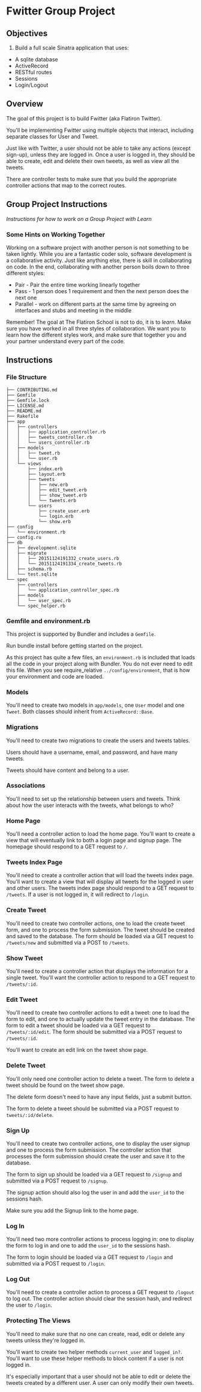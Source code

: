# Fwitter Group Project

## Objectives

1.  Build a full scale Sinatra application that uses:

- A sqlite database
- ActiveRecord
- RESTful routes
- Sessions
- Login/Logout

## Overview

The goal of this project is to build Fwitter (aka Flatiron Twitter).

You'll be implementing Fwitter using multiple objects that interact, including
separate classes for User and Tweet.

Just like with Twitter, a user should not be able to take any actions (except
sign-up), unless they are logged in. Once a user is logged in, they should be
able to create, edit and delete their own tweets, as well as view all the
tweets.

There are controller tests to make sure that you build the appropriate
controller actions that map to the correct routes.

## Group Project Instructions

_Instructions for how to work on a Group Project with Learn_

### Some Hints on Working Together

Working on a software project with another person is not something to be taken
lightly. While you are a fantastic coder solo, software development is a
collaborative activity. Just like anything else, there is skill in collaborating
on code. In the end, collaborating with another person boils down to three
different styles:

- Pair - Pair the entire time working linearly together
- Pass - 1 person does 1 requirement and then the next person does the next one
- Parallel - work on different parts at the same time by agreeing on interfaces and stubs and meeting in the middle

Remember! The goal at The Flatiron School is not to do, it is to _learn_. Make
sure you have worked in all three styles of collaboration. We want you to learn
how the different styles work, and make sure that together you and your partner
understand every part of the code.

## Instructions

### File Structure

```
├── CONTRIBUTING.md
├── Gemfile
├── Gemfile.lock
├── LICENSE.md
├── README.md
├── Rakefile
├── app
│   ├── controllers
│   │   ├── application_controller.rb
│   │   ├── tweets_controller.rb
│   │   └── users_controller.rb
│   ├── models
│   │   ├── tweet.rb
│   │   └── user.rb
│   └── views
│       ├── index.erb
│       ├── layout.erb
│       ├── tweets
│       │   ├── new.erb
│       │   ├── edit_tweet.erb
│       │   ├── show_tweet.erb
│       │   └── tweets.erb
│       └── users
│           ├── create_user.erb
│           └── login.erb
│           └── show.erb
├── config
│   └── environment.rb
├── config.ru
├── db
│   ├── development.sqlite
│   ├── migrate
│   │   ├── 20151124191332_create_users.rb
│   │   └── 20151124191334_create_tweets.rb
│   ├── schema.rb
│   └── test.sqlite
└── spec
    ├── controllers
    │   └── application_controller_spec.rb
    ├── models
    │   └── user_spec.rb
    └── spec_helper.rb
```

### Gemfile and environment.rb

This project is supported by Bundler and includes a `Gemfile`.

Run bundle install before getting started on the project.

As this project has quite a few files, an `environment.rb` is included that
loads all the code in your project along with Bundler. You do not ever need to
edit this file. When you see require_relative `../config/environment`, that is
how your environment and code are loaded.

### Models

You'll need to create two models in `app/models`, one `User` model and one
`Tweet`. Both classes should inherit from `ActiveRecord::Base`.

### Migrations

You'll need to create two migrations to create the users and tweets tables.

Users should have a username, email, and password, and have many tweets.

Tweets should have content and belong to a user.

### Associations

You'll need to set up the relationship between users and tweets. Think about how
the user interacts with the tweets, what belongs to who?

### Home Page

You'll need a controller action to load the home page. You'll want to create a
view that will eventually link to both a login page and signup page. The
homepage should respond to a GET request to `/`.

### Tweets Index Page

You'll need to create a controller action that will load the tweets index page.
You'll want to create a view that will display all tweets for the logged in user
and other users. The tweets index page should respond to a GET request to
`/tweets`. If a user is not logged in, it will redirect to `/login`.

### Create Tweet

You'll need to create two controller actions, one to load the create tweet form,
and one to process the form submission. The tweet should be created and saved to
the database. The form should be loaded via a GET request to `/tweets/new` and
submitted via a POST to `/tweets`.

### Show Tweet

You'll need to create a controller action that displays the information for a
single tweet. You'll want the controller action to respond to a GET request to
`/tweets/:id`.

### Edit Tweet

You'll need to create two controller actions to edit a tweet: one to load the
form to edit, and one to actually update the tweet entry in the database. The
form to edit a tweet should be loaded via a GET request to `/tweets/:id/edit`.
The form should be submitted via a POST request to `/tweets/:id`.

You'll want to create an edit link on the tweet show page.

### Delete Tweet

You'll only need one controller action to delete a tweet. The form to delete a
tweet should be found on the tweet show page.

The delete form doesn't need to have any input fields, just a submit button.

The form to delete a tweet should be submitted via a POST request to `tweets/:id/delete`.

### Sign Up

You'll need to create two controller actions, one to display the user signup and
one to process the form submission. The controller action that processes the
form submission should create the user and save it to the database.

The form to sign up should be loaded via a GET request to `/signup` and
submitted via a POST request to `/signup`.

The signup action should also log the user in and add the `user_id` to the sessions hash.

Make sure you add the Signup link to the home page.

### Log In

You'll need two more controller actions to process logging in: one to display
the form to log in and one to add the `user_id` to the sessions hash.

The form to login should be loaded via a GET request to `/login` and submitted
via a POST request to `/login`.

### Log Out

You'll need to create a controller action to process a GET request to `/logout`
to log out. The controller action should clear the session hash, and redirect
the user to `/login`.

### Protecting The Views

You'll need to make sure that no one can create, read, edit or delete any
tweets unless they're logged in.

You'll want to create two helper methods `current_user` and `logged_in?`. You'll
want to use these helper methods to block content if a user is not logged in.

It's especially important that a user should not be able to edit or delete the
tweets created by a different user. A user can only modify their own tweets.
